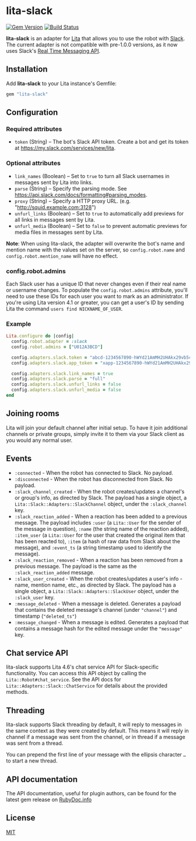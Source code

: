 # lita-slack

[![Gem Version](https://badge.fury.io/rb/lita-slack.png)](http://badge.fury.io/rb/lita-slack)
[![Build Status](https://travis-ci.com/Shopify/lita-slack.svg?branch=master)](https://travis-ci.com/Shopify/lita-slack)

**lita-slack** is an adapter for [Lita](https://www.lita.io/) that allows you to use the robot with [Slack](https://slack.com/). The current adapter is not compatible with pre-1.0.0 versions, as it now uses Slack's [Real Time Messaging API](https://api.slack.com/rtm).

## Installation

Add **lita-slack** to your Lita instance's Gemfile:

```ruby
gem "lita-slack"
```

## Configuration

### Required attributes

- `token` (String) – The bot's Slack API token. Create a bot and get its token at https://my.slack.com/services/new/lita.

### Optional attributes

- `link_names` (Boolean) – Set to `true` to turn all Slack usernames in messages sent by Lita into links.
- `parse` (String) – Specify the parsing mode. See https://api.slack.com/docs/formatting#parsing_modes.
- `proxy` (String) – Specify a HTTP proxy URL. (e.g. "http://squid.example.com:3128")
- `unfurl_links` (Boolean) – Set to `true` to automatically add previews for all links in messages sent by Lita.
- `unfurl_media` (Boolean) – Set to `false` to prevent automatic previews for media files in messages sent by Lita.

**Note**: When using lita-slack, the adapter will overwrite the bot's name and mention name with the values set on the server, so `config.robot.name` and `config.robot.mention_name` will have no effect.

### config.robot.admins

Each Slack user has a unique ID that never changes even if their real name or username changes. To populate the `config.robot.admins` attribute, you'll need to use these IDs for each user you want to mark as an administrator. If you're using Lita version 4.1 or greater, you can get a user's ID by sending Lita the command `users find NICKNAME_OF_USER`.

### Example

```ruby
Lita.configure do |config|
  config.robot.adapter = :slack
  config.robot.admins = ["U012A3BCD"]

  config.adapters.slack.token = "abcd-1234567890-hWYd21AmMH2UHAkx29vb5c1Y"
  config.adapters.slack.app_token = "xapp-1234567890-hWYd21AmMH2UHAkx29vb5c1Y"

  config.adapters.slack.link_names = true
  config.adapters.slack.parse = "full"
  config.adapters.slack.unfurl_links = false
  config.adapters.slack.unfurl_media = false
end
```

## Joining rooms

Lita will join your default channel after initial setup. To have it join additional channels or private groups, simply invite it to them via your Slack client as you would any normal user.

## Events

- `:connected` - When the robot has connected to Slack. No payload.
- `:disconnected` - When the robot has disconnected from Slack. No payload.
- `:slack_channel_created` - When the robot creates/updates a channel's or group's info, as directed by Slack. The payload has a single object, a `Lita::Slack::Adapters::SlackChannel` object, under the `:slack_channel` key.
- `:slack_reaction_added` - When a reaction has been added to a previous message. The payload includes `:user` (a `Lita::User` for the sender of the message in question), `:name` (the string name of the reaction added), `:item_user` (a `Lita::User` for the user that created the original item that has been reacted to), `:item` (a hash of raw data from Slack about the message), and `:event_ts` (a string timestamp used to identify the message).
- `:slack_reaction_removed` - When a reaction has been removed from a previous message. The payload is the same as the `:slack_reaction_added` message.
- `:slack_user_created` - When the robot creates/updates a user's info - name, mention name, etc., as directed by Slack. The payload has a single object, a `Lita::Slack::Adapters::SlackUser` object, under the `:slack_user` key.
- `:message_deleted` - When a message is deleted. Generates a payload that contains the deleted message's channel (under `"channel"`) and timestamp (`"deleted_ts"`)
- `:message_changed` - When a message is edited. Generates a payload that contains a message hash for the edited message under the `"message"` key.

## Chat service API

lita-slack supports Lita 4.6's chat service API for Slack-specific functionality. You can access this API object by calling the `Lita::Robot#chat_service`. See the API docs for `Lita::Adapters::Slack::ChatService` for details about the provided methods.

## Threading

lita-slack supports Slack threading by default, it will reply to messages in the same context as they were created by default.
This means it will reply in channel if a message was sent from the channel, or in thread if a message was sent from a thread.

You can prepend the first line of your message with the ellipsis character `…` to start a new thread.

## API documentation

The API documentation, useful for plugin authors, can be found for the latest gem release on [RubyDoc.info](http://www.rubydoc.info/gems/lita-slack)

## License

[MIT](http://opensource.org/licenses/MIT)
